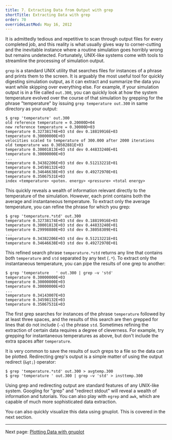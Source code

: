 ```yaml
---
title: 7. Extracting Data from Output with grep
shortTitle: Extracting Data with grep
order: 70
overrideLastMod: May 16, 2012
---
```


It is admittedly tedious and repetitive to scan through output files for every
completed job, and this reality is what usually gives way to corner-cutting
and the inevitable instance where a routine simulation goes horribly wrong but
remains undetected. Fortunately, UNIX-like systems come with tools to
streamline the processing of simulation output.

`grep` is a standard UNIX utility that searches files for instances of a
phrase and prints them to the screen. It is arguably the most useful tool for
quickly digesting simulation output, as it can extract and summarize the data
you want while skipping over everything else. For example, if your simulation
output is in a file called `out.300`, you can quickly look at how the system
temperature evolved over the course of that simulation by grepping for the
phrase "temperature" by issuing `grep temperature out.300` in same directory
as your output:

```
$ grep 'temperature' out.300
old reference temperature = 0.20000D+04
new reference temperature = 0.30000D+03
temperature 0.32738174E+03 std dev 0.18819916E+03
temperature 0.30000000E+03
velocities scaled to temperature of 300.000 after 2000 iterations
old temperature was 0.30502881E+03
temperature 0.30001813E+03 std dev 0.44833240E+01
temperature 0.30000000E+03
...
temperature 0.34382206E+03 std dev 0.51213221E+01
temperature 0.34598132E+03
temperature 0.34646638E+03 std dev 0.49272970E+01
temperature 0.35067531E+03
index <temperature> <poten. energy> <pressure> <total energy>
```

This quickly reveals a wealth of information relevant directly to the
temperature of the simulation. However, each print contains both the average
and instantaneous temperature. To extract only the average temperature, you
can refine the phrase for which you grep:

```
$ grep 'temperature.*std' out.300
temperature 0.32738174E+03 std dev 0.18819916E+03
temperature 0.30001813E+03 std dev 0.44833240E+01
temperature 0.29998880E+03 std dev 0.38058309E+01
...
temperature 0.34382206E+03 std dev 0.51213221E+01
temperature 0.34646638E+03 std dev 0.49272970E+01
```

This refined search phrase `temperature.*std` returns any line that contains
both `temperature` and `std` separated by any text (`.*`). To extract only the
instantaneous temperature, you can pipe the results of one grep to another:

```
$ grep 'temperature   ' out.300 | grep –v 'std'
temperature 0.30000000E+03
temperature 0.30000000E+03
temperature 0.30000000E+03
...
temperature 0.34143007E+03
temperature 0.34598132E+03
temperature 0.35067531E+03
```

The first grep searches for instances of the phrase `temperature` followed by at
least three spaces, and the results of this search are then grepped for lines
that do not include (`-v`) the phrase `std`. Sometimes refining the extraction
of certain data requires a degree of cleverness. For example, try grepping for
instantaneous temperatures as above, but don't include the extra spaces after
`temperature`.

It is very common to save the results of such greps to a file so the data can
be plotted. Redirecting grep's output is a simple matter of using the output
redirect (`&gt;`) operator:

```
$ grep 'temperature.*std' out.300 > avgtemp.300
$ grep 'temperature ' out.300 | grep –v 'std' > insttemp.300
```

Using grep and redirecting output are standard features of any UNIX-like system.
Googling for "grep" and "redirect stdout" will reveal a wealth of information
and tutorials. You can also play with `egrep` and `awk`, which are capable of
much more sophisticated data extraction.

You can also quickly visualize this data using gnuplot.  This is covered in the
next section.

---
Next page: [Plotting Data with gnuplot](8-gnuplot.html)
